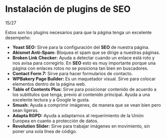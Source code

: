 # Instalación de plugins de SEO

15/27


Estos son los plugins necesarios para que la página tenga un excelente desempeño:

- **Yoast SEO:** Sirve para la configuración del **SEO** de nuestra página.
- **Akismet Anti-Spam:** Bloquea el spam que se dirige a nuestras páginas.
- **Broken Link Checker:** Ayuda a detectar cuando un enlace está roto y nos avisa para corregirlo. En **SEO** esto es muy importante porque una página con enlaces rotos no se posiciona tan bien en buscadores.
- **Contact Form 7:** Sirve para hacer formularios de contacto.
- **WPBakery Page Builder:** Es un maquetador visual. Sirve para colocar elementos dentro de la página web.
- **Table of Contents Plus:** Sirve para posicionar contenido de acuerdo a los subtítulos que tenga, previo al contenido principal. Ayuda a una excelente lectura y a Google le gusta.
- **Smush:** Ayuda a comprimir imágenes, de manera que se vean bien pero sean ligeras.
- **Adapta RGPD:** Ayuda a adaptarnos al requerimiento de la Unión Europea en cuanto a protección de datos.
- **Revolution Slider:** Sirve para trabajar imágenes en movimiento, sin poner una sola línea de código.
